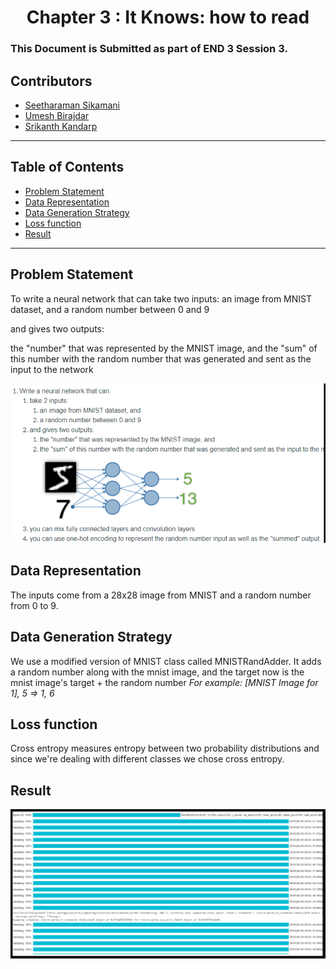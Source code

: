 <div align="center">
    <h1>
       Chapter 3 : It Knows: how to read <br/>
</div>

### This Document is Submitted as part of END 3 Session 3.

## Contributors

* [Seetharaman Sikamani](https://github.com/seetha1971)
* [Umesh Birajdar](https://github.com/Umeshtriveni)
* [Srikanth Kandarp](https://github.com/silicon-ninja)

---
## Table of Contents
   
- [Problem Statement](#problem-statement)
- [Data Representation](#data-representation)
- [Data Generation Strategy](#data-generation-strategy)
- [Loss function](#loss-function)
- [Result](#result) 
   
---
## Problem Statement

To write a neural network that can take two inputs:
an image from MNIST dataset, and
a random number between 0 and 9

and gives two outputs:

the "number" that was represented by the MNIST image, and
the "sum" of this number with the random number that was generated and sent as the input to the network

![](images/Capture1.PNG)

## Data Representation
The inputs come from a 28x28 image from MNIST and a random number from 0 to 9.

## Data Generation Strategy
We use a modified version of MNIST class called MNISTRandAdder.
It adds a random number along with the mnist image, and the target now is the mnist image's target + the random number
    *For example: [MNIST Image for 1], 5 => 1, 6*

## Loss function
Cross entropy measures entropy between two probability distributions and since we're dealing with different classes we chose cross entropy.

## Result

![](images/Capture4.PNG)
